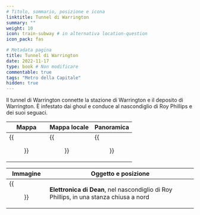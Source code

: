```yaml
---
# Titolo, sommario, posizione e icona
linktitle: Tunnel di Warrington
summary: ""
weight: 10
icon: train-subway # in alternativa location-question
icon_pack: fas

# Metadata pagina
title: Tunnel di Warrington
date: 2022-11-17
type: book # Non modificare
commentable: true
tags: "Metro della Capitale"
hidden: true
---
```




Il tunnel di Warrington connette la stazione di Warrington e il deposito di Warrington. È infestato dai ghoul e conduce al nascondiglio di Roy Phillips e dei suoi seguaci.

| Mappa | Mappa locale | Panoramica |
| ----- | ------------ | ---------- |
|  {{<figure src="fo3/Warrington_Tunnels_loc.webp">}} | {{<figure src="fo3/Metro_Warrington_Tunnels.webp">}}  | {{<figure src="fo3/Warrington_tunnels_Trainyard_door.webp">}}  |

| Immagine | Oggetto e posizione |
| -------- | ------------------- |
| {{<figure src="fo3/Dean's_Electronics_Warringon_Station.webp">}}  | **Elettronica di Dean**, nel nascondiglio di Roy Phillips, in una stanza chiusa a nord   |